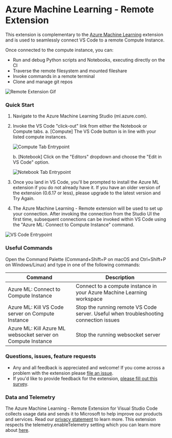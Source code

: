 # Azure Machine Learning - Remote Extension

This extension is complementary to the [Azure Machine Learning](https://aka.ms/aml-ext-get-started) extension and is used to seamlessly connect VS Code to a remote Compute Instance.

Once connected to the compute instance, you can:

-   Run and debug Python scripts and Notebooks, executing directly on the CI
-   Traverse the remote filesystem and mounted fileshare
-   Invoke commands in a remote terminal
-   Clone and manage git repos

![Remote Extension Gif](https://raw.githubusercontent.com/microsoft/vscode-tools-for-ai/master/media/remote_extension_readme/remote_extension_demo.gif)

### Quick Start

1. Navigate to the Azure Machine Learning Studio (ml.azure.com).

2. Invoke the VS Code "click-out" link from either the Notebook or Compute tabs.
   a. [Compute] The VS Code button is in line with your listed compute instances.

    ![Compute Tab Entrypoint](https://raw.githubusercontent.com/microsoft/vscode-tools-for-ai/master/media/remote_extension_readme/compute_link.png)

    b. [Notebook] Click on the "Editors" dropdown and choose the "Edit in VS Code" option.

    ![Notebook Tab Entrypoint](https://raw.githubusercontent.com/microsoft/vscode-tools-for-ai/master/media/remote_extension_readme/notebook_link.png)

3. Once you land in VS Code, you'll be prompted to install the Azure ML extension if you do not already have it. If you have an older version of the extension (0.6.17 or less), please upgrade to the latest version and Try Again.

4. The Azure Machine Learning - Remote extension will be used to set up your connection. After invoking the connection from the Studio UI the first time, subsequent connections can be invoked within VS Code using the "Azure ML: Connect to Compute Instance" command.

![VS Code Entrypoint](https://raw.githubusercontent.com/microsoft/vscode-tools-for-ai/master/media/remote_extension_readme/code_entrypoint.jpg)

### Useful Commands

Open the Command Palette (Command+Shift+P on macOS and Ctrl+Shift+P on Windows/Linux) and type in one of the following commands:

| Command                                                      | Description                                                                           |
| ------------------------------------------------------------ | ------------------------------------------------------------------------------------- |
| Azure ML: Connect to Compute Instance                        | Connect to a compute instance in your Azure Machine Learning workspace                |
| Azure ML: Kill VS Code server on Compute Instance            | Stop the running remote VS Code server. Useful when troubleshooting connection issues |
| Azure ML: Kill Azure ML websocket server on Compute Instance | Stop the running websocket server                                                     |

### Questions, issues, feature requests

-   Any and all feedback is appreciated and welcome! If you come across a problem with the extension please [file an issue](https://github.com/microsoft/vscode-tools-for-ai/issues/new/choose).
-   If you'd like to provide feedback for the extension, [please fill out this survey](https://aka.ms/aml-ext-survey).

### Data and Telemetry

The Azure Machine Learning - Remote Extension for Visual Studio Code collects usage data and sends it to Microsoft to help improve our products and services. Read our [privacy statement](https://privacy.microsoft.com/privacystatement) to learn more. This extension respects the telemetry.enableTelemetry setting which you can learn more about [here](https://code.visualstudio.com/docs/supporting/faq#_how-to-disable-telemetry-reporting).
